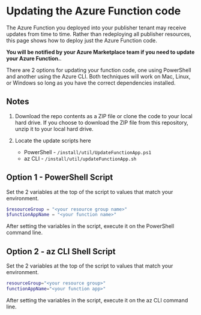 # Updating the Azure Function code

The Azure Function you deployed into your publisher tenant may receive updates from time to time. Rather than redeploying all publisher resources, this page shows how to deploy just the Azure Function code.

**You will be notified by your Azure Marketplace team if you need to update your Azure Function.**.

There are 2 options for updating your function code, one using PowerShell and another using the Azure CLI. Both techniques will work on Mac, Linux, or Windows so long as you have the correct dependencies installed.

## Notes

1. Download the repo contents as a ZIP file or clone the code to your local hard drive. If you choose to download the ZIP file from this repository, unzip it to your local hard drive.

1. Locate the update scripts here 
    - PowerShell - `/install/util/UpdateFunctionApp.ps1`
    - az CLI - `/install/util/updateFunctionApp.sh`

## Option 1 - PowerShell Script

Set the 2 variables at the top of the script to values that match your environment.

```powershell
$resourceGroup = "<your resource group name>"
$functionAppName = "<your function name>"
```

After setting the variables in the script, execute it on the PowerShell command line.

## Option 2 - az CLI Shell Script

Set the 2 variables at the top of the script to values that match your environment.

```bash
resourceGroup="<your resource group>"
functionAppName="<your function app>"
```

After setting the variables in the script, execute it on the az CLI command line.


